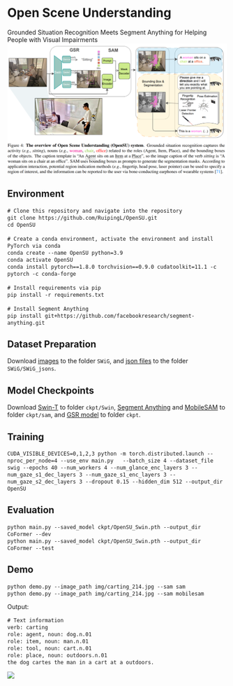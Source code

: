 # Open Scene Understanding
Grounded Situation Recognition Meets Segment Anything for Helping People with Visual Impairments
![My Image](img/Flowchart.png)
## Environment
```
# Clone this repository and navigate into the repository
git clone https://github.com/RuipingL/OpenSU.git    
cd OpenSU                                          

# Create a conda environment, activate the environment and install PyTorch via conda
conda create --name OpenSU python=3.9              
conda activate OpenSU                             
conda install pytorch==1.8.0 torchvision==0.9.0 cudatoolkit=11.1 -c pytorch -c conda-forge 

# Install requirements via pip
pip install -r requirements.txt

# Install Segment Anything
pip install git+https://github.com/facebookresearch/segment-anything.git
```
## Dataset Preparation
Download [images](https://swig-data-weights.s3.us-east-2.amazonaws.com/images_512.zip) to the folder `SWiG`, and [json files](https://github.com/jhcho99/CoFormer/tree/master/SWiG/SWiG_jsons) to the folder `SWiG/SWiG_jsons`.
## Model Checkpoints
Download 
[Swin-T](https://github.com/SwinTransformer/storage/releases/download/v1.0.0/swin_tiny_patch4_window7_224.pth) to folder `ckpt/Swin`,
[Segment Anything](https://dl.fbaipublicfiles.com/segment_anything/sam_vit_h_4b8939.pth) and [MobileSAM](https://github.com/ChaoningZhang/MobileSAM/blob/master/weights/mobile_sam.pt) to folder `ckpt/sam`, and [GSR model](https://drive.google.com/file/d/1i44Y5YIJ7ECNq9lYBOd4Qlcp7TVL79zz/view?usp=drive_link) to folder `ckpt`.
## Training 
```
CUDA_VISIBLE_DEVICES=0,1,2,3 python -m torch.distributed.launch --nproc_per_node=4 --use_env main.py   --batch_size 4 --dataset_file swig --epochs 40 --num_workers 4 --num_glance_enc_layers 3 --num_gaze_s1_dec_layers 3 --num_gaze_s1_enc_layers 3 --num_gaze_s2_dec_layers 3 --dropout 0.15 --hidden_dim 512 --output_dir OpenSU
```
## Evaluation
```
python main.py --saved_model ckpt/OpenSU_Swin.pth --output_dir CoFormer --dev
python main.py --saved_model ckpt/OpenSU_Swin.pth --output_dir CoFormer --test
```
## Demo
```
python demo.py --image_path img/carting_214.jpg --sam sam
python demo.py --image_path img/carting_214.jpg --sam mobilesam
```
Output:
```
# Text information
verb: carting 
role: agent, noun: dog.n.01 
role: item, noun: man.n.01 
role: tool, noun: cart.n.01 
role: place, noun: outdoors.n.01 
the dog cartes the man in a cart at a outdoors.
```
<img src="https://github.com/favicon.ico" width="48">

